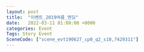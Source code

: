 ```yaml
---
layout: post
title:  "이벤트_2019여름_엔딩"
date:   2022-03-11 01:00:00 +0000
categories: Event
Tags: Story Event
SceneCode: ["scene_evt190627_cp0_q2_s10,7429311"]
---
```

